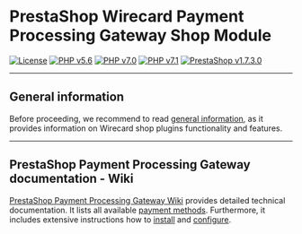 # PrestaShop Wirecard Payment Processing Gateway Shop Module
[![License](https://img.shields.io/badge/license-GPLv3-blue.svg)](https://raw.githubusercontent.com/wirecard/magento2-ee/master/LICENSE)
[![PHP v5.6](https://img.shields.io/badge/php-v5.6-yellow.svg)](http://www.php.net)
[![PHP v7.0](https://img.shields.io/badge/php-v7.0-yellow.svg)](http://www.php.net)
[![PHP v7.1](https://img.shields.io/badge/php-v7.1-yellow.svg)](http://www.php.net)
[![PrestaShop v1.7.3.0](https://img.shields.io/badge/PrestaShop-v1.7.3.0-green.svg)](https://www.prestashop.com/de)

***
## General information 
Before proceeding, we recommend to read [general information](https://github.com/wirecard/dev-prestashop-ee/wiki/Wirecard-Shop-Plugins-General-Information), as it provides information on Wirecard shop plugins functionality and features.

***
## PrestaShop Payment Processing Gateway documentation - Wiki

[PrestaShop Payment Processing Gateway Wiki](https://github.com/wirecard/dev-prestashop-ee/wiki) provides detailed technical documentation.
It lists all available [payment methods](https://github.com/wirecard/dev-prestashop-ee/wiki/Home#Supported_payment_methods).
Furthermore, it includes extensive instructions how to [install](https://github.com/wirecard/dev-prestashop-ee/wiki/Installation) and [configure](https://github.com/wirecard/dev-prestashop-ee/wiki/Configuration).
